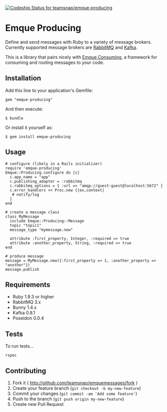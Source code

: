 [ ![Codeship Status for
teamsnap/emque-producing](https://www.codeship.io/projects/2ca7fd90-1785-0132-5f9d-7ab39a5c8237/status)](https://www.codeship.io/projects/34115)

# Emque Producing

Define and send messages with Ruby to a variety of message brokers. Currently
supported message brokers are [RabbitMQ](https://www.rabbitmq.com) and
[Kafka](http://kafka.apache.org/).

This is a library that pairs nicely with [Emque
Consuming](https://www.github.com/teamsnap/emque-consuming), a framework for
consuming and routing messages to your code.

## Installation

Add this line to your application's Gemfile:

    gem "emque-producing"

And then execute:

    $ bundle

Or install it yourself as:

    $ gem install emque-producing

## Usage

    # configure (likely in a Rails initializer)
    require 'emque-producing'
    Emque::Producing.configure do |c|
      c.app_name = "app"
      c.publishing_adapter = :rabbitmq
      c.rabbitmq_options = { :url => "amqp://guest:guest@localhost:5672" }
      c.error_handlers << Proc.new {|ex,context|
       # notify/log
      }
    end

    # create a message class
    class MyMessage
      include Emque::Producing::Message
      topic "topic1"
      message_type "mymessage.new"

      attribute :first_property, Integer, :required => true
      attribute :another_property, String, :required => true
    end

    # produce message
    message = MyMessage.new({:first_property => 1, :another_property => "another"})
    message.publish

## Requirements

* Ruby 1.9.3 or higher
* RabbitMQ 3.x
* Bunny 1.4.x
* Kafka 0.8.1
* Poseidon 0.0.4

## Tests

To run tests...

```
rspec
```

## Contributing

1. Fork it ( http://github.com/teamsnap/emquemessages/fork )
2. Create your feature branch (`git checkout -b my-new-feature`)
3. Commit your changes (`git commit -am 'Add some feature'`)
4. Push to the branch (`git push origin my-new-feature`)
5. Create new Pull Request
